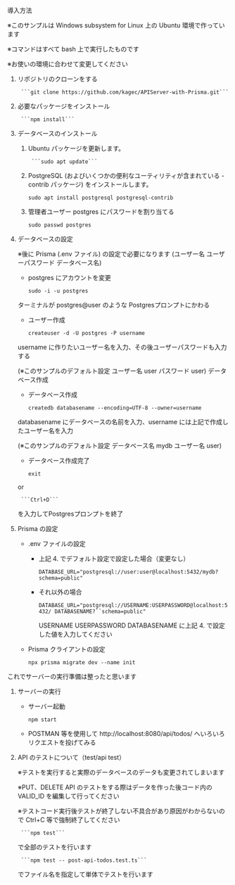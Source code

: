 
導入方法

※このサンプルは Windows subsystem for Linux 上の Ubuntu 環境で作っています

※コマンドはすべて bash 上で実行したものです

※お使いの環境に合わせて変更してください

1. リポジトリのクローンをする

		```git clone https://github.com/kagec/APIServer-with-Prisma.git```

1. 必要なパッケージをインストール

		```npm install```

1. データベースのインストール 

	1. Ubuntu パッケージを更新します。

			```sudo apt update```

	1. PostgreSQL (およびいくつかの便利なユーティリティが含まれている -contrib パッケージ) をインストールします。
		
		```sudo apt install postgresql postgresql-contrib```

	1. 管理者ユーザー postgres にパスワードを割り当てる

		```sudo passwd postgres```


1. データベースの設定

	※後に Prisma (.env ファイル) の設定で必要になります (ユーザー名 ユーザーパスワード データベース名)

	- postgres にアカウントを変更

		```sudo -i -u postgres```

	ターミナルが postgres@user のような Postgresプロンプトにかわる

	- ユーザー作成	

		```createuser -d -U postgres -P username```

	username に作りたいユーザー名を入力、その後ユーザーパスワードも入力する

	(※このサンプルのデフォルト設定 ユーザー名 user パスワード user)
	 データベース作成　

	- データベース作成

		```createdb databasename --encoding=UTF-8 --owner=username```

	databasename にデータベースの名前を入力、username には上記で作成したユーザー名を入力

	(※このサンプルのデフォルト設定 データベース名 mydb ユーザー名 user)

	- データベース作成完了
	
		```exit ```
	
	or 
	
		```Ctrl+D```
	
	を入力してPostgresプロンプトを終了

1. Prisma の設定

	- .env ファイルの設定
	
		- 上記 4. でデフォルト設定で設定した場合（変更なし）

			```DATABASE_URL="postgresql://user:user@localhost:5432/mydb?schema=public"```

		- それ以外の場合

			```DATABASE_URL="postgresql://USERNAME:USERPASSWORD@localhost:5432/	DATABASENAME?``schema=public"```

			USERNAME USERPASSWORD DATABASENAME に上記 4. で設定した値を入力してください

	- Prisma クライアントの設定 

		```npx prisma migrate dev --name init```


これでサーバーの実行準備は整ったと思います




1. サーバーの実行
	- サーバー起動

		```npm start```

	- POSTMAN 等を使用して http://localhost:8080/api/todos/ へいろいろリクエストを投げてみる




1. API のテストについて（test/api test）

	※テストを実行すると実際のデータベースのデータも変更されてしまいます

	※PUT、DELETE API のテストをする際はデータを作った後コード内の VALID_ID を編集して行ってください

	※テストコード実行後テストが終了しない不具合があり原因がわからないので Ctrl+C 等で強制終了してください

		```npm test```

	で全部のテストを行います

		```npm test -- post-api-todos.test.ts```

	でファイル名を指定して単体でテストを行います

	
